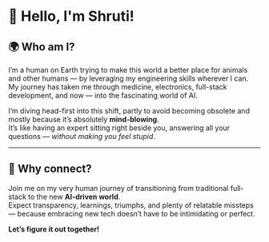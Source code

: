 # 👋 Hello, I'm Shruti!

## 🌍 Who am I?

I’m a human on Earth trying to make this world a better place for animals and other humans — by leveraging my engineering skills wherever I can.  
My journey has taken me through medicine, electronics, full-stack development, and now — into the fascinating world of AI.  

I’m diving head-first into this shift, partly to avoid becoming obsolete and mostly because it’s absolutely **mind-blowing**.  
It’s like having an expert sitting right beside you, answering all your questions — *without making you feel stupid*.

---

## 🤝 Why connect?

Join me on my very human journey of transitioning from traditional full-stack to the new **AI-driven world**.  
Expect transparency, learnings, triumphs, and plenty of relatable missteps — because embracing new tech doesn’t have to be intimidating or perfect.

**Let’s figure it out together!**
